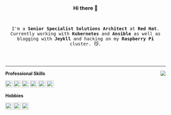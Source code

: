 <div align="center">
  <h3>Hi there 👋</h3>
  <br>
  <samp>
    <p>
      I'm a <strong>Senior Specialist Solutions Architect</strong> at <strong>Red Hat</strong>.  Currently working with <strong>Kubernetes</strong> and <strong>Ansible</strong> as well as blogging with <strong>Jeykll</strong> and hacking on my <strong>Raspberry Pi</strong> cluster. 😼.
    </p>
  </samp>
	
  <br />
  <br />

</div>

****

<img align="right" src="https://github-readme-stats.vercel.app/api?username=colin-mccarthy&show_icons=true&icon_color=805AD5&text_color=718096&bg_color=ffffff&hide_title=true" />

**Professional Skills**

<code><img height="22" src="https://cdn.jsdelivr.net/npm/simple-icons@v3/icons/redhat.svg"></code>
<code><img height="22" src="https://cdn.jsdelivr.net/npm/simple-icons@v3/icons/ansible.svg"></code>
<code><img height="22" src="https://cdn.jsdelivr.net/npm/simple-icons@v3/icons/github.svg"></code>
<code><img height="22" src="https://cdn.jsdelivr.net/npm/simple-icons@v3/icons/cisco.svg"></code>
<code><img height="22" src="https://cdn.jsdelivr.net/npm/simple-icons@v3/icons/docker.svg"></code>
<code><img height="22" src="https://cdn.jsdelivr.net/npm/simple-icons@v3/icons/kubernetes.svg"></code>



**Hobbies**

<code><img height="22" src="https://cdn.jsdelivr.net/npm/simple-icons@v3/icons/raspberrypi.svg"></code>
<code><img height="22" src="https://cdn.jsdelivr.net/npm/simple-icons@v3/icons/jekyll.svg"></code>
<code><img height="22" src="https://cdn.jsdelivr.net/npm/simple-icons@v3/icons/youtube.svg"></code>



<!--
**colin-mccarthy/colin-mccarthy** is a ✨ _special_ ✨ repository because its `README.md` (this file) appears on your GitHub profile.

Here are some ideas to get you started:

- 🔭 I’m currently working on ...
- 🌱 I’m currently learning ...
- 👯 I’m looking to collaborate on ...
- 🤔 I’m looking for help with ...
- 💬 Ask me about ...
- 📫 How to reach me: ...
- 😄 Pronouns: ...
- ⚡ Fun fact: ...
-->
